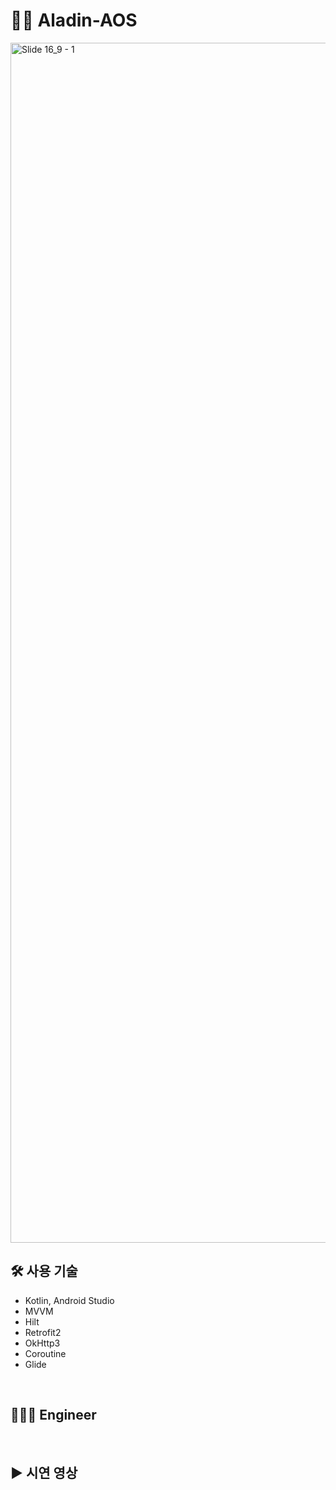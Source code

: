 # 🧞‍♂️ Aladin-AOS
<img width="1920" alt="Slide 16_9 - 1" src="https://user-images.githubusercontent.com/70993562/204005379-0636ceca-4154-4cf3-9e64-aff47c21e505.png">
<br>

## 🛠 사용 기술
- Kotlin, Android Studio
- MVVM
- Hilt
- Retrofit2
- OkHttp3
- Coroutine
- Glide
<br>

## 👩‍👧‍👧 Engineer
<br>

## ▶ 시연 영상
